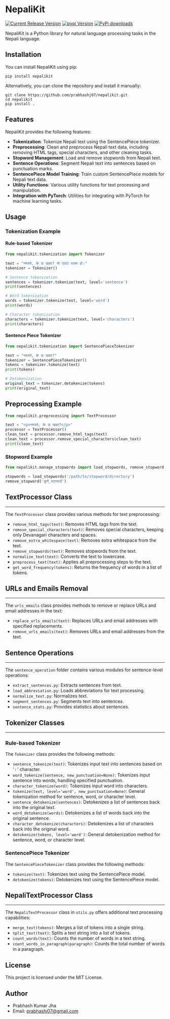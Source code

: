 NepaliKit
=========

[![Current Release Version](https://img.shields.io/github/release/prabhashj07/nepalikit.svg?style=flat-square&logo=github)](https://github.com/prabhashj07/nepalikit/releases)
[![pypi Version](https://img.shields.io/pypi/v/nepalikit.svg?style=flat-square&logo=pypi&logoColor=white)](https://pypi.org/project/NepaliKit/)
[![PyPi downloads](https://static.pepy.tech/personalized-badge/NepaliKit?period=total&units=international_system&left_color=grey&right_color=orange&left_text=pip%20downloads)](https://pypi.org/project/NepaliKit/)

NepaliKit is a Python library for natural language processing tasks in the Nepali language.

Installation
------------

You can install NepaliKit using pip:

    pip install nepalikit

Alternatively, you can clone the repository and install it manually:

    git clone https://github.com/prabhashj07/nepalikit.git
    cd nepalikit
    pip install .

Features
--------

NepaliKit provides the following features:

- **Tokenization**: Tokenize Nepali text using the SentencePiece tokenizer.
- **Preprocessing**: Clean and preprocess Nepali text data, including removing HTML tags, special characters, and other cleaning tasks.
- **Stopword Management**: Load and remove stopwords from Nepali text.
- **Sentence Operations**: Segment Nepali text into sentences based on punctuation marks.
- **SentencePiece Model Training**: Train custom SentencePiece models for Nepali text data.
- **Utility Functions**: Various utility functions for text processing and manipulation.
- **Integration with PyTorch**: Utilities for integrating with PyTorch for machine learning tasks.

Usage
-----

### Tokenization Example

#### Rule-based Tokenizer

```python
from nepalikit.tokenization import Tokenizer

text = "नमस्ते, के छ खबर? यो एउटा वाक्य हो।"
tokenizer = Tokenizer()

# Sentence tokenization
sentences = tokenizer.tokenize(text, level='sentence')
print(sentences)

# Word tokenization
words = tokenizer.tokenize(text, level='word')
print(words)

# Character tokenization
characters = tokenizer.tokenize(text, level='characters')
print(characters)
```

#### Sentence Piece Tokenizer

```python
from nepalikit.tokenization import SentencePieceTokenizer

text = "नमस्ते, के छ खबर?"
tokenizer = SentencePieceTokenizer()
tokens = tokenizer.tokenize(text)
print(tokens)

# Detokenization
original_text = tokenizer.detokenize(tokens)
print(original_text)
```

## Preprocessing Example

```python
from nepalikit.preprocessing import TextProcessor

text = "<p>नमस्ते, के छ खबर?</p>"
processor = TextProcessor()
clean_text = processor.remove_html_tags(text)
clean_text = processor.remove_special_characters(clean_text)
print(clean_text)
```
### Stopword Example 

```python
from nepalikit.manage_stopwords import load_stopwords, remove_stopword

stopwords = load_stopwords('/path/to/stopword/directory')
remove_stopword('कुनै_स्टापवर्ड')
```

## TextProcessor Class
----------------------

The `TextProcessor` class provides various methods for text preprocessing:

* `remove_html_tags(text)`: Removes HTML tags from the text.
* `remove_special_characters(text)`: Removes special characters, keeping only Devanagari characters and spaces.
* `remove_extra_whitespace(text)`: Removes extra whitespace from the text.
* `remove_stopwords(text)`: Removes stopwords from the text.
* `normalize_text(text)`: Converts the text to lowercase.
* `preprocess_text(text)`: Applies all preprocessing steps to the text.
* `get_word_frequency(tokens)`: Returns the frequency of words in a list of tokens.

## URLs and Emails Removal
--------------------------

The `urls_emails` class provides methods to remove or replace URLs and email addresses in the text:

* `replace_urls_emails(text)`: Replaces URLs and email addresses with specified replacements.
* `remove_urls_emails(text)`: Removes URLs and email addresses from the text.

## Sentence Operations
----------------------

The `sentence_operation` folder contains various modules for sentence-level operations:

* `extract_sentences.py`: Extracts sentences from text.
* `load_abbreviation.py`: Loads abbreviations for text processing.
* `normalize_text.py`: Normalizes text.
* `segment_sentences.py`: Segments text into sentences.
* `sentence_stats.py`: Provides statistics about sentences.

## Tokenizer Classes
--------------------

### Rule-based Tokenizer

The `Tokenizer` class provides the following methods:

* `sentence_tokenize(text)`: Tokenizes input text into sentences based on '।' character.
* `word_tokenize(sentence, new_punctuation=None)`: Tokenizes input sentence into words, handling specified punctuation.
* `character_tokenize(word)`: Tokenizes input word into characters.
* `tokenize(text, level='word', new_punctuation=None)`: General tokenization method for sentence, word, or character level.
* `sentence_detokenize(sentences)`: Detokenizes a list of sentences back into the original text.
* `word_detokenize(words)`: Detokenizes a list of words back into the original sentence.
* `character_detokenize(characters)`: Detokenizes a list of characters back into the original word.
* `detokenize(tokens, level='word')`: General detokenization method for sentence, word, or character level.

### SentencePiece Tokenizer

The `SentencePieceTokenizer` class provides the following methods:

* `tokenize(text)`: Tokenizes text using the SentencePiece model.
* `detokenize(tokens)`: Detokenizes text using the SentencePiece model.


## NepaliTextProcessor Class
----------------------------

The `NepaliTextProcessor` class in `utils.py` offers additional text processing capabilities:

* `merge_text(tokens)`: Merges a list of tokens into a single string.
* `split_text(text)`: Splits a text string into a list of tokens.
* `count_words(text)`: Counts the number of words in a text string.
* `count_words_in_paragraph(paragraph)`: Counts the total number of words in a paragraph.

License
-----
This project is licensed under the MIT License. 

Author
-----
- Prabhash Kumar Jha
- Email: prabhashj07@gmail.com
